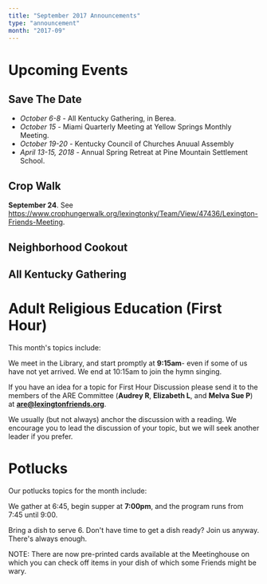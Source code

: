 ```yaml
---
title: "September 2017 Announcements"
type: "announcement"
month: "2017-09"
---
```


# Upcoming Events

## Save The Date

* *October 6-8* - All Kentucky Gathering, in Berea.
* *October 15* - Miami Quarterly Meeting at Yellow Springs Monthly Meeting.
* *October 19-20* - Kentucky Council of Churches Anuual Assembly
* *April 13-15, 2018* - Annual Spring Retreat at Pine Mountain Settlement School.

## Crop Walk
**September 24**. See https://www.crophungerwalk.org/lexingtonky/Team/View/47436/Lexington-Friends-Meeting.

## Neighborhood Cookout 

## All Kentucky Gathering



# Adult Religious Education (First Hour)

This month's topics include: 

We meet in the Library, and start promptly at **9:15am**- even if some of us have
not yet arrived.  We end at 10:15am to join the hymn singing.

If you have an idea for a topic for First Hour Discussion please send it to
the members of the ARE Committee (**Audrey R**, **Elizabeth L**, and **Melva
Sue P**) at **are@lexingtonfriends.org**.

We usually (but not always) anchor the discussion with a reading.  We encourage
you to lead the discussion of your topic, but we will seek another leader if
you prefer.

# Potlucks

Our potlucks topics for the month include:

We gather at 6:45, begin supper at **7:00pm**, and the program runs from 7:45 until 9:00.

Bring a dish to serve 6. Don't have time to get a dish ready?  Join us anyway.
There's always enough.  

NOTE:  There are now pre-printed cards available at the Meetinghouse on which
you can check off items in your dish of which some Friends might be wary. 
